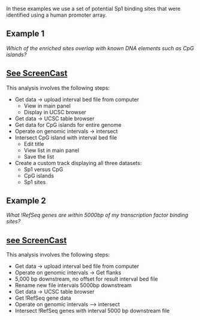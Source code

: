In these examples we use a set of potential Sp1 binding sites that were identified using a human promoter array.


## Example 1
*Which of the enriched sites overlap with known DNA elements such as CpG islands?*

[See ScreenCast](http://screencast.g2.bx.psu.edu/Affy_Sp1_CpG/)
---
This analysis involves the following steps:

* Get data &rarr; upload interval bed file from computer
  * View in main panel
  * Display in UCSC browser
* Get data &rarr; UCSC table browser
* Get data for CpG islands for entire genome
* Operate on genomic intervals &rarr; intersect 
* Intersect CpG island with interval bed file
  * Edit title
  * View list in main panel
  * Save the list
* Create a custom track displaying all three datasets:
  * Sp1 versus CpG
  * CpG islands
  * Sp1 sites

## Example 2
*What !RefSeq genes are within 5000bp of my transcription factor binding sites?*

[see ScreenCast](http://screencast.g2.bx.psu.edu/Affy_Sp1_RefSeq/)
---
This analysis involves the following steps:

* Get data &rarr; upload interval bed file from computer
* Operate on genomic intervals &rarr; Get flanks
* 5,000 bp downstream, no offset for result interval bed file
* Rename new file intervals 5000bp downstream
* Get data &rarr; UCSC table browser
* Get !RefSeq gene data
* Operate on genomic intervals –> intersect
* Intersect !RefSeq genes with interval 5000 bp downstream file
